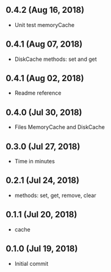 ## 0.4.2 (Aug 16, 2018)

- Unit test memoryCache

## 0.4.1 (Aug 07, 2018)

- DiskCache methods: set and get

## 0.4.1 (Aug 02, 2018)

- Readme reference

## 0.4.0 (Jul 30, 2018)

- Files MemoryCache and DiskCache

## 0.3.0 (Jul 27, 2018)

- Time in minutes

## 0.2.1 (Jul 24, 2018)

- methods: set, get, remove, clear

## 0.1.1 (Jul 20, 2018)

- cache

## 0.1.0 (Jul 19, 2018)

- Initial commit
